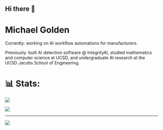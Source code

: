 ## Hi there 👋

# Michael Golden
Currently: working on AI workflow automations for manufacturers. 

Previously: built AI detection software @ IntegrityAI, studied mathematics and computer science at UCSD, and undergraduate AI research at the UCSD Jacobs School of Engineering.

# 📊 Stats:
![](https://github-readme-stats.vercel.app/api?username=michaelgold3n&theme=react&hide_border=false&include_all_commits=true&count_private=false)<br/>
<!-- ![](https://github-readme-streak-stats.herokuapp.com/?user=michaelgold3n&theme=react&hide_border=false)<br/> -->
![](https://github-readme-stats.vercel.app/api/top-langs/?username=michaelgold3n&theme=react&hide_border=false&include_all_commits=true&count_private=false&layout=compact)

---
[![](https://visitcount.itsvg.in/api?id=michaelgold3n&icon=0&color=0)](https://visitcount.itsvg.in)
<!--- GitHub  -->
